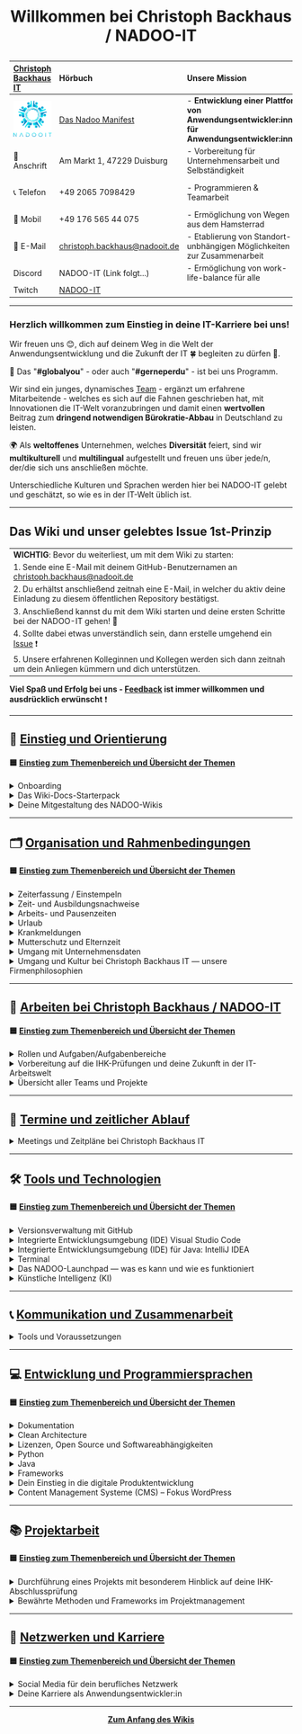 # <p align="center">Willkommen bei Christoph Backhaus / NADOO-IT</p>

| [Christoph Backhaus IT](https://wirrettendeinezeit.de) | **Hörbuch**                                                                                                                                                | **Unsere Mission**                                                                              | **Unsere Kernwerte**                                                                           |
| :----------------------------------------------------- |:-----------------------------------------------------------------------------------------------------------------------------------------------------------| :---------------------------------------------------------------------------------------------- | :--------------------------------------------------------------------------------------------- |
| ![NADOO-IT](images/nadooit.png)                        | [Das Nadoo Manifest](https://open.spotify.com/playlist/46JIKBvnuF7tYp9RSVUMFC?si=5e7145b2b7d34bc4&trk=public_post_comment-text&nd=1&dlsi=fb9cdd3ba7aa415a) | - **Entwicklung einer Plattform von Anwendungsentwickler:innen für Anwendungsentwickler:innen** | - **Es gibt keine Fehler, sondern ausschließlich Chancen, sich gemeinsam weiterzuentwickeln!** |
| 🏣 Anschrift                                           | Am Markt 1, 47229 Duisburg                                                                                                                                 | - Vorbereitung für Unternehmensarbeit und Selbständigkeit                                       | - **Es gibt keine dummen Fragen!**                                                             |
| 📞 Telefon                                             | +49 2065 7098429                                                                                                                                           | - Programmieren & Teamarbeit                                                                    | - **nur gemeinsam/zusammen sind wir stark!**                                                   |
| 📱 Mobil                                               | +49 176 565 44 075                                                                                                                                         | - Ermöglichung von Wegen aus dem Hamsterrad                                                     |                                                                                                |
| 📧 E-Mail                                              | <christoph.backhaus@nadooit.de>                                                                                                                            | - Etablierung von Standort-unbhängigen Möglichkeiten zur Zusammenarbeit                         |                                                                                                |
| Discord                                                | NADOO-IT (Link folgt...)                                                                                                                                   | - Ermöglichung von work-life-balance für alle                                                   | -Vereinbarkeit von Job & Familie                                                               |
| Twitch                                                 | [NADOO-IT](https://www.twitch.tv/nadooit_christophba)                                                                                                      |                                                                                                 |                                                                                                |

---

### Herzlich willkommen zum Einstieg in deine IT-Karriere bei uns!

Wir freuen uns 😊, dich auf deinem Weg in die Welt der Anwendungsentwicklung und die Zukunft der IT 🍀 begleiten zu dürfen 🙏.

🤝 Das "**#globalyou**" - oder auch "**#gerneperdu**" - ist bei uns Programm.

Wir sind ein junges, dynamisches [Team](https://github.com/orgs/NADOOIT/people) - ergänzt um erfahrene Mitarbeitende - welches es sich auf die Fahnen geschrieben hat, mit Innovationen die IT-Welt voranzubringen und damit einen **wertvollen** Beitrag zum **dringend notwendigen Bürokratie-Abbau** in Deutschland zu leisten.

🌍 Als **weltoffenes** Unternehmen, welches **Diversität** feiert, sind wir **multikulturell** und **multilingual** aufgestellt und freuen uns über jede/n, der/die sich uns anschließen möchte.

Unterschiedliche Kulturen und Sprachen werden hier bei NADOO-IT gelebt und geschätzt, so wie es in der IT-Welt üblich ist.

---

## Das Wiki und unser gelebtes Issue 1st-Prinzip

|                                                                                                                                           |
| :---------------------------------------------------------------------------------------------------------------------------------------- |
| **WICHTIG**: Bevor du weiterliest, um mit dem Wiki zu starten:                                                                            |
| 1. Sende eine E-Mail mit deinem GitHub-Benutzernamen an <christoph.backhaus@nadooit.de>                                                   |
| 2. Du erhältst anschließend zeitnah eine E-Mail, in welcher du aktiv deine Einladung zu diesem öffentlichen Repository bestätigst.        |
| 3. Anschließend kannst du mit dem Wiki starten und deine ersten Schritte bei der NADOO-IT gehen! 🚀                                       |
| 4. Sollte dabei etwas unverständlich sein, dann erstelle umgehend ein [Issue](https://github.com/NADOOIT/NADOO-Wiki/issues/new/choose) ❗ |
| 5. Unsere erfahrenen Kolleginnen und Kollegen werden sich dann zeitnah um dein Anliegen kümmern und dich unterstützen.                    |

**Viel Spaß und Erfolg bei uns - [Feedback](/docs/01-organisation/08-firmenphilosophie/02-feedback-kultur/README.md) ist immer willkommen und ausdrücklich erwünscht** ❗

---

<!-- Einstieg & Orientierung -->

## 📘 [**Einstieg und Orientierung**](docs/00-willkommen/README.md)

#### 🟦 [**Einstieg zum Themenbereich und Übersicht der Themen**](docs/00-willkommen/README.md)

<!-- Onboarding -->

<details>
<summary>Onboarding</summary>

  &nbsp;&nbsp;🔹 [Leitfaden für deinen ersten Tag](/docs/00-willkommen/01-leitfaden/README.md)

</details>

<!-- Relevante Links für ersten Monat ("Starterpack") -->

<details>
<summary>Das Wiki-Docs-Starterpack</summary>

  &nbsp;&nbsp;🔹 [NADOO-IT for Newbies: die wichtigsten Docs für deine Einstiegsphase](/docs/00-willkommen/02-starterpack/README.md)

</details>

<!-- Wiki-Doc-Styleguide -->

<details>
<summary>Deine Mitgestaltung des NADOO-Wikis</summary>

  &emsp;🎨 [**Der Wiki-Doc-Styleguide:** Einführung und Inhaltsverzeichnis](/docs/00-willkommen/03-styleguide/README.md)

  &nbsp;&nbsp;🔹 [[Textvorlage / Template] Platzhalter für leere Docs](/docs/00-willkommen/03-styleguide/00-platzhalter/README.md) <br>
    &emsp;&emsp;◻️ [Step-by-Step: so verwendest du die Vorlage](/docs/00-willkommen/03-styleguide/00-platzhalter/01-anleitung/README.md) <br>
    &emsp;&emsp;◻️ [Vorschau des Platzhalters zur Ansicht im Browser](/docs/00-willkommen/03-styleguide/00-platzhalter/02-vorschau/README.md) <br>

</details>

---

<!-- 1. Organisation und Rahmenbedingungen -->

## 🗂️ [**Organisation und Rahmenbedingungen**](docs/01-organisation/README.md)

#### 🟦 [**Einstieg zum Themenbereich und Übersicht der Themen**](docs/01-organisation/README.md)

<!-- Zeiterfassung mit NADOO-Launchpad -->

<details>
<summary>Zeiterfassung / Einstempeln </summary>
  
  &nbsp;&nbsp;🔹 [Erfassung deiner Arbeits- und Pausenzeiten mit dem NADOO-Launchpad](docs/01-organisation/01-zeiterfassung/README.md) 
  <!-- ↑ hier nachträglich die Feature-Erklärung / Anleitung zur Zeiterfassung aus dem Launchpad-Guide in Themenabschnitt Tools rüberkopieren (bleibt weiterhin auch im Launchpad-Guide, NICHT ausschneiden). ggf. um Einleitungstext bzw. wenn notwendig/sinnvoll, weitere Infos ergänzen -->

</details>

<!-- Zeit- und Ausbildungsnachweise -->

<details>
<summary>Zeit- und Ausbildungsnachweise</summary>

  &emsp;📄 [Kapitelübersicht](docs/01-organisation/02-zeit_und_ausbildungsnachweise/README.md)

  &nbsp;&nbsp;🔹 [Beispiele für Ausbildungs- und Zeitnachweise](docs/01-organisation/02-zeit_und_ausbildungsnachweise/01-beispiele/README.md) <br>
  &nbsp;&nbsp;🔹 [Dateibenennungsrichtlinien](docs/01-organisation/02-zeit_und_ausbildungsnachweise/02-dateibenennung/README.md) <br>
  &nbsp;&nbsp;🔹 [Überprüfung der Dateinamen](/docs/01-organisation/02-zeit_und_ausbildungsnachweise/03-ueberpruefung/README.md) <br>

</details>

<!-- Arbeitszeit und Pausen -->

<details>
<summary>Arbeits- und Pausenzeiten</summary>

  &nbsp;&nbsp;🔹 [Arbeitszeit und Pausen](docs/01-organisation/03-arbeits_und_pausenzeiten/README.md)

</details>

<!-- Urlaub -->

<details>
<summary>Urlaub</summary>

  &nbsp;&nbsp;🔹 [Regelungungen für Urlaub und Freistellungen](docs/01-organisation/04-urlaub/README.md)

</details>

<!-- Krankmeldungen -->

<details>
<summary>Krankmeldungen</summary>

  &nbsp;&nbsp;🔹 [Ablauf bei Krankmeldungen](docs/01-organisation/05-krankmeldungen/README.md)

</details>

<!-- Mutterschutz und Elternzeit -->

<details>
<summary>Mutterschutz und Elternzeit</summary>

  &nbsp;&nbsp;🔹 [Gesetzliche Regelungen zu Mutterschutz und Elternzeit](/docs/01-organisation/06-mutterschutz_und_elternzeit/README.md)

</details>

<!-- Datenschutz -->

<details>
<summary>Umgang mit Unternehmensdaten</summary>

  &nbsp;&nbsp;🔹 [Umgang mit Unternehmensdaten bei Christoph Backhaus IT — Sicherheit und Vertraulichkeit als oberste Priorität](/docs/01-organisation/07-datenschutz/README.md)

</details>

<!-- NADOO-Philosophie -->

<details>
<summary>Umgang und Kultur bei Christoph Backhaus IT — unsere Firmenphilosophien</summary>

  &emsp;📄 [Kapitelübersicht](/docs/01-organisation/08-firmenphilosophie/README.md)

  &nbsp;&nbsp;🔹 [Unsere Verhaltensregeln](/docs/01-organisation/08-firmenphilosophie/01-verhaltensregeln/README.md) <br>
  &nbsp;&nbsp;🔹 [Meinungsaustausch bei Christoph Backhaus IT: eine Kultur, die von Feedback lebt](/docs/01-organisation/08-firmenphilosophie/02-feedback-kultur/README.md) <br>
  &nbsp;&nbsp;🔹 [KAIZEN bei Christoph Backhaus IT: eine Kultur der kontinuierlichen Verbesserung](/docs/01-organisation/08-firmenphilosophie/03-kaizen/README.md) <br>

</details>

---

<!-- 2. Arbeiten bei NADOO -->

## 🏢 [**Arbeiten bei Christoph Backhaus / NADOO-IT**](/docs/02-arbeiten_bei_nadoo/README.md)

#### 🟦 [**Einstieg zum Themenbereich und Übersicht der Themen**](/docs/02-arbeiten_bei_nadoo/README.md)

<!-- Rollen und Aufgaben/Aufgabenbereiche -->

<details>
<summary>Rollen und Aufgaben/Aufgabenbereiche</summary>

  &emsp;📄 [Kapitelübersicht](/docs/02-arbeiten_bei_nadoo/01-rollen_und_aufgaben/README.md)

  &nbsp;&nbsp;🔹 [Rolle: Dokumentar(ist):in](/docs/02-arbeiten_bei_nadoo/01-rollen_und_aufgaben/01-dokumentar/README.md) <br>
  &nbsp;&nbsp;🔹 [Rolle: Researcher:in](/docs/02-arbeiten_bei_nadoo/01-rollen_und_aufgaben/02-researcher/README.md) <br>
  &nbsp;&nbsp;🔹 [Rolle: Entwickler:in](/docs/02-arbeiten_bei_nadoo/01-rollen_und_aufgaben/03-entwickler/README.md) <br>
  &nbsp;&nbsp;🔹 [Rolle: Tester:in](/docs/02-arbeiten_bei_nadoo/01-rollen_und_aufgaben/04-tester/README.md) <br>
  &nbsp;&nbsp;🔹 [Rolle: Teamkoordinator:in](/docs/02-arbeiten_bei_nadoo/01-rollen_und_aufgaben/05-teamkoordinator/README.md) <br>

</details>

<!-- Prüfungs-Vorbereitung und Präsentationstraining -->

<details>
<summary>Vorbereitung auf die IHK-Prüfungen und deine Zukunft in der IT-Arbeitswelt</summary>

  &emsp;📄 [Kapitelübersicht](/docs/02-arbeiten_bei_nadoo/02-training_und_vorbereitung/README.md)

  &nbsp;&nbsp;🔹 [**Trainingsbeiträge**](/docs/02-arbeiten_bei_nadoo/02-training_und_vorbereitung/01-trainingsbeitraege/README.md) <br>
      &emsp;&emsp;◻️ [Trainingsbeitrag 101 – die Basics im Überblick](/docs/02-arbeiten_bei_nadoo/02-training_und_vorbereitung/01-trainingsbeitraege/01-basics/README.md) <br>
      &emsp;&emsp;◻️ [Wie bzw. wo wird der Trainingsbeitrag angelegt und dokumentiert?](/docs/02-arbeiten_bei_nadoo/02-training_und_vorbereitung/01-trainingsbeitraege/02-dokumentation/README.md) <br>
      
  &nbsp;&nbsp;🔹 [**Präsentationstraining**](/docs/02-arbeiten_bei_nadoo/02-training_und_vorbereitung/02-praesentationstraining/README.md) <br>

</details>

<!-- Übersicht der Teams (alt und aktiv) -->

<details>
<summary>Übersicht aller Teams und Projekte</summary>

  &emsp;📄 [Kapitelübersicht](/docs/02-arbeiten_bei_nadoo/03-teams/README.md)

  &nbsp;&nbsp;🔹 [Derzeit aktive Teams](docs/02-arbeiten_bei_nadoo/03-teams/01-aktive_teams/README.md) <br>
  &nbsp;&nbsp;🔹 [Team-Archiv: ehemalige Teams und ihre abgeschlossenen Projekte](docs/02-arbeiten_bei_nadoo/03-teams/02-team-archiv/README.md) <br>

</details>

---

<!-- 3. Meetings und Zeitpläne -->

## 📅 [**Termine und zeitlicher Ablauf**](/docs/03-meetings/README.md)

<details>
<summary>Meetings und Zeitpläne bei Christoph Backhaus IT</summary>

  &emsp;📄 [Kapitelübersicht](/docs/03-meetings/README.md)

  &nbsp;&nbsp;🔹 [Zeitpläne des allgemeinen Morgenmeetings](/docs/03-meetings/01-allgemein-morgens/README.md) <br>
  &nbsp;&nbsp;🔹 [11er-Meeting](/docs/03-meetings/02-11er/README.md) <br>
  &nbsp;&nbsp;🔹 [Teamkoordinator:innen-Meeting](/docs/03-meetings/03-teamkoordination/README.md) <br>
  &nbsp;&nbsp;🔹 [33er-Meeting](/docs/03-meetings/04-33er/README.md) <br>

</details>

---

<!-- 4. Tools und Technologien -->

## 🛠️ [**Tools und Technologien**](/docs/04-tools/README.md)

#### 🟦 [**Einstieg zum Themenbereich und Übersicht der Themen**](/docs/04-tools/README.md)

<!-- Github -->

<details>
<summary>Versionsverwaltung mit GitHub</summary>

  &emsp;📄 [Kapitelübersicht](/docs/04-tools/01-github/README.md)

  &nbsp;&nbsp;🔹 [**Repository**](/docs/04-tools/01-github/01-repository/README.md) <br>
  &nbsp;&nbsp;🔹 [**Branches**](/docs/04-tools/01-github/02-branches/README.md) <br>
    &emsp;&emsp;◻️ [GitHub Branch Protection: Sicherheit und Qualität im Entwicklungsprozess](/docs/04-tools/01-github/02-branches/01-protection/README.md) <br><br>

  &nbsp;&nbsp;🔹 [**Pull Requests**](/docs/04-tools/01-github/03-pull-requests/README.md) <br>
    &emsp;&emsp;◻️ [Merge Konflikte](/docs/04-tools/01-github/03-pull-requests/01-merge-konflikte/README.md) <br>
    &emsp;&emsp;◻️ [Code Reviews](/docs/04-tools/01-github/03-pull-requests/02-code-review/README.md) <br><br>

  &nbsp;&nbsp;🔹 [**Issues**](/docs/04-tools/01-github/04-issues/README.md) <br>
    &emsp;&emsp;◻️ [Selbstständig Veränderungen innerhalb des Wikis vornehmen: ein kleiner Guide](/docs/04-tools/01-github/04-issues/01-wiki-guide/README.md) <br>
    &emsp;&emsp;◻️ [Labels](/docs/04-tools/01-github/04-issues/02-labels/README.md) <br>
    &emsp;&emsp;◻️ [Types](/docs/04-tools/01-github/04-issues/03-types/README.md) <br>
    &emsp;&emsp;◻️ [Assignees](/docs/04-tools/01-github/04-issues/04-assignees/README.md) <br>
    &emsp;&emsp;◻️ [Milestones](/docs/04-tools/01-github/04-issues/05-milestones/README.md) <br>
    &emsp;&emsp;◻️ [Projects](/docs/04-tools/01-github/04-issues/06-projects/README.md) <br>
    &emsp;&emsp;◻️ [Discussions](/docs/04-tools/01-github/04-issues/07-discussions/README.md) <br>
    &emsp;&emsp;◻️ [Templates](/docs/04-tools/01-github/04-issues/08-templates/README.md) <br><br>

  &nbsp;&nbsp;🔹 [**Actions**](/docs/04-tools/01-github/05-actions/README.md) <br>
  &nbsp;&nbsp;🔹 [**GitHub-Notifications und Visual Studio Code**](/docs/04-tools/01-github/06-notifications/README.md) <br>
  &nbsp;&nbsp;🔹 [**Die GitHub-Suchfunktion effizient nutzen**](/docs/04-tools/01-github/07-suche/README.md) <br>
  &nbsp;&nbsp;🔹 [**Markdown**](/docs/04-tools/01-github/08-markdown/README.md) <br><br>

  &nbsp;&nbsp;🔹 [**Organisationen und Teams auf GitHub**](/docs/04-tools/01-github/09-organizations-teams/README.md) </br>
    &emsp;&emsp;◻️[**Schritt-für-Schritt-Anleitung zur NADOO-IT-Organisation und den Teams auf GitHub**](/docs/04-tools/01-github/09-organizations-teams/01-nadooit-guide/README.md) </br><br>

  &nbsp;&nbsp;🔹 [**GitHub Einführung (Video)**](/docs/04-tools/01-github/10-github-einfuehrung/README.md) </br>

</details>

<!-- Visual Studio Code -->

<details>
<summary>Integrierte Entwicklungsumgebung (IDE) Visual Studio Code</summary>

  &emsp;📄 [Kapitelübersicht](/docs/04-tools/02-vscode/README.md)

  &nbsp;&nbsp;🔹 [Installation und Einrichtung](/docs/04-tools/02-vscode/01-installation/README.md) <br>
  &nbsp;&nbsp;🔹 [Plugins und Erweiterungen](/docs/04-tools/02-vscode/02-plugins/README.md) <br>
  &nbsp;&nbsp;🔹 [Workspaces (Arbeitsbereiche)](/docs/04-tools/02-vscode/03-workspaces/README.md) <br>
  &nbsp;&nbsp;🔹 [Editorfunktionen und IntelliSense](/docs/04-tools/02-vscode/04-editor/README.md) <br>
  &nbsp;&nbsp;🔹 [Terminal und Debugging](/docs/04-tools/02-vscode/05-debugging/README.md) <br>

</details>

<!-- IntelliJ IDEA -->

<details>
<summary>Integrierte Entwicklungsumgebung (IDE) für Java: IntelliJ IDEA</summary>

  &emsp;📄 [Kapitelübersicht](/docs/04-tools/03-intellij/README.md)

  &nbsp;&nbsp;🔹 [IntelliJ IDEA — ein Überblick](/docs/04-tools/03-intellij/01-ueberblick/README.md) <br>
  &nbsp;&nbsp;🔹 [Installation und Einrichtung](/docs/04-tools/03-intellij/02-installation/README.md) <br>

</details>

<!-- Terminal -->

<details>
<summary>Terminal</summary>

  &nbsp;&nbsp;🔹 [Das Terminal — die Grundlagen](/docs/04-tools/04-terminal/README.md)

</details>

<!-- Launchpad -->

<details>
<summary>Das NADOO-Launchpad — was es kann und wie es funktioniert</summary>

  &emsp;📄 [Kapitelübersicht](/docs/04-tools/05-launchpad/README.md)

  &nbsp;&nbsp;🔹 [**Das NADOO-Launchpad - ein grundlegender Überblick**](/docs/04-tools/05-launchpad/01-ueberblick/README.md) <br>
    &emsp;&emsp;◻️ [Installation [Windows]](/docs/04-tools/05-launchpad/01-ueberblick/01-windows/README.md) <br>
    &emsp;&emsp;◻️ [Installation [MAC]](/docs/04-tools/05-launchpad/01-ueberblick/02-mac/README.md) <br><br>

  &nbsp;&nbsp;🔹 [**Der Launchpad-Feature-Guide: Funktions- und Anwendungsweise aller Features und Komponenten**](/docs/04-tools/05-launchpad/02-features/README.md) <br>
    &emsp;&emsp;◻️ [[Feature-Guide] Menüleiste](/docs/04-tools/05-launchpad/02-features/01-menu/README.md) <br>
    &emsp;&emsp;◻️ [[Feature-Guide] Berechtigungen](/docs/04-tools/05-launchpad/02-features/02-berechtigungen/README.md) <br>
    &emsp;&emsp;◻️ [[Feature-Guide]: Tokens](/docs/04-tools/05-launchpad/01-guide/03-tokens/README.md) <br>
    &emsp;&emsp;◻️ [[Feature-Guide] Erfassung der Arbeitszeiten](/docs/04-tools/05-launchpad/02-features/04-zeiterfassung/README.md) <br>
    &emsp;&emsp;◻️ [[Feature-Guide] Projektverwaltung](/docs/04-tools/05-launchpad/02-features/05-projektverwaltung/README.md) <br>
    &emsp;&emsp;◻️ [[Feature-Guide] Aktivitäten](/docs/04-tools/05-launchpad/02-features/06-aktivitaeten/README.md) <br>
    &emsp;&emsp;◻️ [[Feature-Guide]: Wochenübersicht](/docs/04-tools/05-launchpad/02-features/07-wochenuebersicht/README.md) <br>
    &emsp;&emsp;◻️ [[Feature-Guide] Watchdog](/docs/04-tools/05-launchpad/02-features/08-watchdog/README.md) <br>
    &emsp;&emsp;◻️ [[Feature-Guide] Create Snippets](/docs/04-tools/05-launchpad/02-features/09-create_snippets/README.md) <br>
    &emsp;&emsp;◻️ [[Feature-Guide] Function Names](/docs/04-tools/05-launchpad/02-features/10-function_names/README.md) <br>
    &emsp;&emsp;◻️ [[Feature-Guide] Tokens versenden](/docs/04-tools/05-launchpad/02-features/11-t_bar_senden/README.md) <br><br>

  &nbsp;&nbsp;🔹 [**Video-Tutorials und Demonstrationen**](/docs/04-tools/05-launchpad/03-videos/README.md) <br>

</details>

<!-- KI -->

<details>
<summary>Künstliche Intelligenz (KI)</summary>

  &emsp;📄 [Kapitelübersicht](/docs/04-tools/06-ki/README.md)

  &nbsp;&nbsp;🔹 [KI‐Nutzung: Ein umfassender Leitfaden](/docs/04-tools/06-ki/01-leitfaden/README.md) <br>
  &nbsp;&nbsp;🔹 [Large Language Model (LLM) und das Apple MLX (MacOS Silicon) Framework — ein Vergleich](/docs/04-tools/06-ki/02-llm-mlx/README.md) <br>
  &nbsp;&nbsp;🔹 [Nutzung der Gemini API – eine Anleitung](/docs/04-tools/06-ki/03-gemini/README.md) <br>

</details>

---

<!-- 5. Kommunikation -->

## 📞 [**Kommunikation und Zusammenarbeit**](/docs/05-kommunikation/README.md)

<details>
<summary>Tools und Voraussetzungen</summary>

  &emsp;📄 [Kapitelübersicht](/docs/05-kommunikation/README.md)

  &nbsp;&nbsp;🔹 [**Discord: Die zentrale Kommunikationsplattform bei Christoph Backhaus / NADOO-IT**](/docs/05-kommunikation/01-discord/README.md) <br>
    &emsp;&emsp;◻️ [Anmeldung und Einrichtung](/docs/05-kommunikation/01-discord/01-einrichtung/README.md) <br><br>

  &nbsp;&nbsp;🔹 [**Video- und Bildschirmübertragung**](/docs/05-kommunikation/02-webcam/README.md) <br>
    &emsp;&emsp;◻️ [Das Android-Smartphone als Webcam nutzen](/docs/05-kommunikation/02-webcam/01-droidcam/README.md) <br>
    &emsp;&emsp;◻️ [Das iPhone als Webcam für den Mac verwenden](/docs/05-kommunikation/02-webcam/02-ios/README.md) <br>

  &nbsp;&nbsp;🔹 [**Bekannte Probleme**](/docs/05-kommunikation/03-bekannte_probleme/README.md) <br>
</details>

---

<!-- 6. Entwicklung und Programmiersprachen -->

## 💻 [**Entwicklung und Programmiersprachen**](/docs/06-entwicklung/README.md)

#### 🟦 [**Einstieg zum Themenbereich und Übersicht der Themen**](/docs/06-entwicklung/README.md)

<details>
<summary>Dokumentation</summary>

  &nbsp;&nbsp;🔹 [Dokumentation](/docs/06-entwicklung/01-dokumentation/README.md)

</details>

<!-- Clean Architecture -->

<details>
<summary>Clean Architecture</summary>

  &emsp;📄 [Kapitelübersicht](/docs/06-entwicklung/02-clean_architecture/README.md)

  &nbsp;&nbsp;🔹 [Clean Architecture in der Praxis](/docs/06-entwicklung/02-clean_architecture/01-praxisbeispiel/README.md) <br>
  &nbsp;&nbsp;🔹 [Best Practices und Tipps für Einsteiger(-Teams)](/docs/06-entwicklung/02-clean_architecture/02-best_practices/README.md) <br>

</details>

<!-- Lizenzen und Open Source -->

<details>
<summary>Lizenzen, Open Source und Softwareabhängigkeiten</summary>
  
  &nbsp;&nbsp;🔹 [Lizenzen, Open Source und die Welt der Softwareabhängigkeiten](/docs/06-entwicklung/03-lizenzen_und_opensource/README.md) <br>

</details>

<!-- Python -->

<details>
<summary>Python</summary>

  &emsp;📄 [Kapitelübersicht](/docs/06-entwicklung/04-python/README.md) 
  
  &nbsp;&nbsp;🔹 [**Erste Schritte**](/docs/06-entwicklung/04-python/01-einstieg/README.md) <br>
        &emsp;&emsp;◻️ [Python und virtuelle Umgebungen — ein Überblick](/docs/06-entwicklung/04-python/01-einstieg/01-virtuelle_umgebungen/README.md) <br>
        &emsp;&emsp;◻️ [Installation und Erstellung der virtuellen Umgebung](/docs/06-entwicklung/04-python/01-einstieg/02-installation/README.md) <br>
        &emsp;&emsp;◻️ [Python-Grundkonzepte: Veranschaulichung anhand eines Beispielskripts](/docs/06-entwicklung/04-python/01-einstieg/03-grundkonzept_bsp/README.md) <br><br>
  
  &nbsp;&nbsp;🔹 [**Debugging in Python**](/docs/06-entwicklung/04-python/02-debugging/README.md) <br>

</details>

<!-- Java -->

<details>
<summary>Java</summary>
  
  &emsp;📄 [Kapitelübersicht](docs/06-entwicklung/05-java/README.md) <!-- vorsorglich angelegt, da hier wohl noch mehr Inhalte eingeplant sind -->
  
  &nbsp;&nbsp;🔹 [Java](/docs/06-entwicklung/05-java/README.md)
  
</details>

<!-- Frameworks -->

<details>
<summary>Frameworks</summary>

  &emsp;📄 [Kapitelübersicht](/docs/06-entwicklung/06-frameworks/README.md)
  
  &nbsp;&nbsp;🔹 [**Das NADOO-IT-Framework**](/docs/06-entwicklung/06-frameworks/01-nadoo_framework/README.md)

  &nbsp;&nbsp;🔹 [**Briefcase und Toga: Python-Frameworks für plattformübergreifende Apps**](/docs/06-entwicklung/06-frameworks/02-briefcase_und_toga/README.md) <br>
    &emsp;&emsp;◻️ [Briefcase](/docs/06-entwicklung/06-frameworks/02-briefcase_und_toga/01-briefcase/README.md) <br>
    &emsp;&emsp;◻️ [Toga](/docs/06-entwicklung/06-frameworks/02-briefcase_und_toga/02-toga/README.md) <br>
    &emsp;&emsp;◻️ [Briefcase und Toga Hand in Hand - die beiden Tools im Vergleich und in Kombination](/docs/06-entwicklung/06-frameworks/02-briefcase_und_toga/03-zusammenspiel/README.md) <br>
    &emsp;&emsp;◻️ [Debugging und Fehlerbehandlung in Briefcase und Toga](/docs/06-entwicklung/06-frameworks/02-briefcase_und_toga/04-debugging/README.md) <br>

</details>

<!-- Digitale Produktentwicklung -->

<details>
<summary>Dein Einstieg in die digitale Produktentwicklung</summary>

  &emsp;📄 [Kapitelübersicht](/docs/06-entwicklung/07-digitale_produktentwicklung/README.md)
  
  &nbsp;&nbsp;🔹 [Phase 1: Ideenfindung und Projektvorbereitung](/docs/06-entwicklung/07-digitale_produktentwicklung/01-idee_und_vorbereitung/README.md) <br>
  &nbsp;&nbsp;🔹 [Phase 2: Von der Idee zur Umsetzung](/docs/06-entwicklung/07-digitale_produktentwicklung/02-umsetzung/README.md) <br>
  &nbsp;&nbsp;🔹 [Phase 3: Feedback und Testing](/docs/06-entwicklung/07-digitale_produktentwicklung/03-feedback_und_testing/README.md) <br>

</details>

<!-- Softwareentwicklung -->

<details>
<summary>Content Management Systeme (CMS) – Fokus WordPress</summary>

  &emsp;📄 [Kapitelübersicht](/docs/06-entwicklung/08-cms/README.md)

  &nbsp;&nbsp;🔹 [Einführung in CMS](/docs/06-entwicklung/08-cms/01-einfuehrung/README.md) <br>
  &nbsp;&nbsp;🔹 [WordPress – Grundlagen](/docs/06-entwicklung/08-cms/02-wp_grundlagen/README.md) <br>
  &nbsp;&nbsp;🔹 [Einrichtung und Konfiguration](/docs/06-entwicklung/08-cms/03-einrichtung/README.md) <br>
  &nbsp;&nbsp;🔹 [Inhaltspflege und Struktur](/docs/06-entwicklung/08-cms/04-inhalt_struktur/README.md) <br>
  &nbsp;&nbsp;🔹 [Erweiterung durch Plugins](/docs/06-entwicklung/08-cms/05-erweiterung_plugins/README.md) <br>
  &nbsp;&nbsp;🔹 [Themes und Designanpassungen](/docs/06-entwicklung/08-cms/06-design_themes/README.md) <br>
  &nbsp;&nbsp;🔹 [WordPress in der Prüfungsvorbereitung](/docs/06-entwicklung/08-cms/07-pruefungsvorbereitung/README.md) <br>
  &nbsp;&nbsp;🔹 [Nützliche Tools und Ressourcen](/docs/06-entwicklung/08-cms/08-tools_ressourcen/README.md) <br>

</details>

---

<!-- 7. Methoden -->

## 📚 [Projektarbeit](/docs/07-methoden_und_projekte/README.md)

#### 🟦 [**Einstieg zum Themenbereich und Übersicht der Themen**](/docs/07-methoden_und_projekte/README.md)

<details>
<summary>Durchführung eines Projekts mit besonderem Hinblick auf deine IHK-Abschlussprüfung</summary>

  &emsp;📄 [Kapitelübersicht](/docs/07-methoden_und_projekte/01-projektmanagement/README.md)
  
  &nbsp;&nbsp;🔹 [**Zeitmanagement**](/docs/07-methoden_und_projekte/01-projektmanagement/01-zeitmanagement/README.md) <br>
  
  &nbsp;&nbsp;🔹 [**Projektplanung**](/docs/07-methoden_und_projekte/01-projektmanagement/02-planung/README.md) <br>
    &emsp;&emsp;◻️ [Leitfaden zur Erstellung eines Projektantrags](/docs/07-methoden_und_projekte/01-projektmanagement/02-planung/01-antrag/README.md) <br><br>
  
  &nbsp;&nbsp;🔹 [**Projektmanagement**](/docs/07-methoden_und_projekte/01-projektmanagement/03-projektmanagement/README.md) <br>
  &nbsp;&nbsp;🔹 [**Projektphasen**](/docs/07-methoden_und_projekte/01-projektmanagement/01-projektmanagement/04-phasen/README.md) <br>
  &nbsp;&nbsp;🔹 [**Das IHK-Abschlussprojekt**](/docs/07-methoden_und_projekte/01-projektmanagement/05-abschlussprojekt/README.md) <br>

</details>

<!-- Methoden und Frameworks? -->

<details>
<summary>Bewährte Methoden und Frameworks im Projektmanagement</summary>

  &emsp;📄 [Kapitelübersicht](/docs/07-methoden_und_projekte/02-methoden/README.md)
  
  &nbsp;&nbsp;🔹 [Scrum](/docs/07-methoden_und_projekte/02-methoden/01-scrum/README.md) <br>
  &nbsp;&nbsp;🔹 [Kanban](/docs/07-methoden_und_projekte/02-methoden/02-kanban/README.md) <br>

</details>

---

<!--8. Netzwerken und Karriere-->

## 🚀 [Netzwerken und Karriere](/docs/08-karriere/README.md)

#### 🟦 [**Einstieg zum Themenbereich und Übersicht der Themen**](/docs/08-karriere/README.md)

<!-- Social Media zum Netzwerken -->

<details>
<summary>Social Media für dein berufliches Netzwerk</summary>

  &emsp;📄 [Kapitelübersicht](/docs/08-karriere/01-social_media_netzwerk/README.md)

  &nbsp;&nbsp;🔹 [Dein GitHub-Profil](/docs/08-karriere/01-social_media_netzwerk/01-github/README.md) <br>
  &nbsp;&nbsp;🔹 [Dein LinkedIn-Profil](/docs/08-karriere/01-social_media_netzwerk/02-linkedin/README.md) <br>
  &nbsp;&nbsp;🔹 [Dein Xing-Profil](/docs/08-karriere/01-social_media_netzwerk/03-xing/README.md) <br>
  &nbsp;&nbsp;🔹 [Online-Kalender mit Doodle einrichten und in LinkedIn-Profil integrieren](/docs/08-karriere/01-social_media_netzwerk/04-doodle_kalender/README.md) <br>

</details>

<!-- Anwendungsentwickler-Karriere - Tipps, Hinweise, Empfehlungen und Ähnliches -->

<details>
<summary>Deine Karriere als Anwendungsentwickler:in</summary>

  &emsp;📄 [Kapitelübersicht](/docs/08-karriere/02-anwendungsentwickler_beruf/README.md)

  &nbsp;&nbsp;🔹 [**Die Verantwortung und Unsicherheit des Programmierer‐Daseins**](/docs/08-karriere/02-anwendungsentwickler_beruf/01-programmierer_dasein/README.md) <br>
  
  &nbsp;&nbsp;🔹 [**Das Bewerbungsverfahren im IT-Sektor**](/docs/08-karriere/02-anwendungsentwickler_beruf/02-bewerbungsverfahren/README.md) <br>
    &emsp;&emsp;◻️ [IT-Lebenslauf-101](/docs/08-karriere/02-anwendungsentwickler_beruf/02-bewerbungsverfahren//01-lebenslauf/README.md) <br>
    &emsp;&emsp;◻️ [Technische Interviews und Coding-Aufgaben im Bewerbungsverfahren](/docs/08-karriere/02-anwendungsentwickler_beruf/02-bewerbungsverfahren//02-technisches_interview/README.md) <br>
    &emsp;&emsp;◻️ [Do's & Dont's bei der Bewerbung um eine Stelle als Anwendungsentwickler](/docs/08-karriere/02-anwendungsentwickler_beruf/02-bewerbungsverfahren//03-dos_and_donts/README.md) <br><br>

  &nbsp;&nbsp;🔹 [**Mögliche interessante Orte zum Arbeiten und Lernen**](/docs/08-karriere/02-anwendungsentwickler_beruf/03-lernen_und_arbeiten/README.md) <br>
  &nbsp;&nbsp;🔹 [**Karrieremöglichkeiten bei Christoph Backhaus IT**](/docs/08-karriere/02-anwendungsentwickler_beruf/04-karriere_bei_nadoo/README.md) <br>

</details>

---

<p  align="center"><a href="/docs/00-willkommen/README.md"><strong>Zum Anfang des Wikis</strong></a></p>
